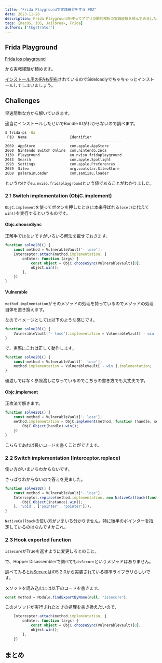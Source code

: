 ```yaml
---
title: "Frida Playgroundで実践練習をする #02"
date: 2023-11-26
description: Frida Playgroundを使ってアプリの動的解析の実戦経験を積んでみました
tags: [macOS, iOS, Jailbreak, Frida]
authors: ['tkgstrator']
---
```


## Frida Playground

[Frida ios playground](https://github.com/NVISOsecurity/frida-ios-playground)

から実戦経験が積めます。

[インストール用のIPAも配布](https://github.com/NVISOsecurity/frida-ios-playground/releases/tag/v1.0)されているのでSideloadlyでちゃちゃっとインストールしてしまいましょう。

## Challenges

早速簡単な方から解いていきます。

適当にインストールしたせいでBundle IDがわからないので調べます。

```zsh
$ frida-ps -Ua
 PID  Name                    Identifier
----  ----------------------  ------------------------
2069  AppStore                com.apple.AppStore
2060  Nintendo Switch Online  com.nintendo.znca
3130  Playground              eu.nviso.fridaplayground
2033  Search                  com.apple.Spotlight
1993  Settings                com.apple.Preferences
2039  Sileo                   org.coolstar.SileoStore
2068  palera1nLoader          com.samiiau.loader
```

というわけで`eu.nviso.fridaplayground`という値であることがわかりました。

### 2.1 Switch implementation (ObjC.implement)

`ObjC.implement`を使ってボタンを押したときに本来呼ばれる`lose()`に代えて`win()`を実行するというものです。

#### Objc.chooseSync

正解手ではないですがいろいろ解法を載せておきます。

```ts
function solve201() {
    const method = VulnerableVault['- lose'];
    Interceptor.attach(method.implementation, {
        onEnter: function (args) {
            const object = ObjC.chooseSync(VulnerableVault)[0];
            object.win();
        },
    })
}
```

#### Vulnerable

`method.implmentation`がそのメソッドの処理を持っているのでメソッドの処理自体を置き換えます。

なのでイメージとしては以下のような感じです。

```ts
function solve201() {
    VulnerableVault['- lose'].implementation = VulnerableVault['- win'].implementation;
}
```

で、実際にこれは正しく動作します。

```ts
function solve201() {
    const method = VulnerableVault['- lose'];
    method.implementation = VulnerableVault['- win'].implementation;
}
```

値渡しではなく参照渡しになっているのでこちらの書き方でも大丈夫です。

#### Objc.implement

正攻法で解きます。

```ts
function solve201() {
    const method = VulnerableVault['- lose'];
    method.implementation = ObjC.implement(method, function (handle, selector) {
        ObjC.Object(handle).win();
    })
}
```

こちらであれば長いコードを書くことができます。

### 2.2 Switch implementation (Interceptor.replace)

使い方がいまいちわからないです。

さっぱりわからないので答えを見ました。

```ts
function solve202() {
    const method = VulnerableVault["- lose"];
    Interceptor.replace(method.implementation, new NativeCallback(function(instance, selector) {
        ObjC.Object(instance).win();
    }, 'void', ['pointer', 'pointer']));
}
```

`NativeCallback`の使い方がいまいち分かりません。特に後半のポインターを指定しているのはなんですかこれ。

### 2.3 Hook exported function

`isSecure`がTrueを返すように変更しろとのこと。

で、Hopper Disassemblerで調べても`isSecure`というメソッドはありません。

調べてみると[isSecure](https://developer.apple.com/documentation/foundation/httpcookie/1393025-issecure)はiOS 2.0から実装されている標準ライブラリらしいです。

メソッドを読み込むには以下のコードを書きます。

```ts
const method = Module.findExportByName(null, "isSecure");
```

このメソッドが実行されたときの処理を書き換えたいので、

```ts
    Interceptor.attach(method.implementation, {
        onEnter: function (args) {
            const object = ObjC.chooseSync(VulnerableVault)[0];
            object.win();
        },
    })
```

## まとめ
